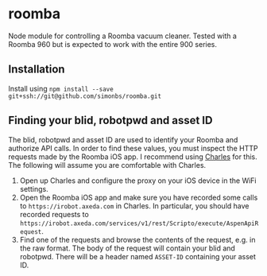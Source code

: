 # roomba

Node module for controlling a Roomba vacuum cleaner. Tested with a Roomba 960 but is expected to work with the entire 900 series.

## Installation

Install using `npm install --save git+ssh://git@github.com/simonbs/roomba.git`

## Finding your blid, robotpwd and asset ID

The blid, robotpwd and asset ID are used to identify your Roomba and authorize API calls. In order to find these values, you must inspect the HTTP requests made by the Roomba iOS app.
I recommend using [Charles](https://www.charlesproxy.com) for this. The following will assume you are comfortable with Charles.

1. Open up Charles and configure the proxy on your iOS device in the WiFi settings.
2. Open the Roomba iOS app and make sure you have recorded some calls to `https://irobot.axeda.com` in Charles. In particular, you should have recorded requests to `https://irobot.axeda.com/services/v1/rest/Scripto/execute/AspenApiRequest`.
3. Find one of the requests and browse the contents of the request, e.g. in the raw format. The body of the request will contain your blid and robotpwd. There will be a header named `ASSET-ID` containing your asset ID.

